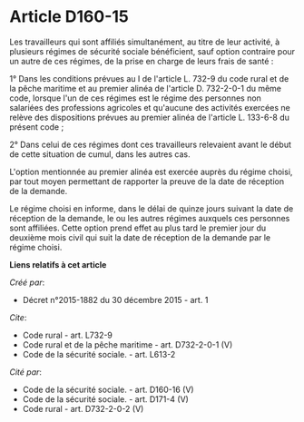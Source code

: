 # Article D160-15

Les travailleurs qui sont affiliés simultanément, au titre de leur activité, à plusieurs régimes de sécurité sociale
bénéficient, sauf option contraire pour un autre de ces régimes, de la prise en charge de leurs frais de santé : 

1° Dans les conditions prévues au I de l'article L. 732-9 du code rural et de la pêche maritime et au premier alinéa de
l'article D. 732-2-0-1 du même code, lorsque l'un de ces régimes est le régime des personnes non salariées des professions
agricoles et qu'aucune des activités exercées ne relève des dispositions prévues au premier alinéa de l'article L. 133-6-8 du
présent code ; 

2° Dans celui de ces régimes dont ces travailleurs relevaient avant le début de cette situation de cumul, dans les autres
cas. 

L'option mentionnée au premier alinéa est exercée auprès du régime choisi, par tout moyen permettant de rapporter la preuve
de la date de réception de la demande. 

Le régime choisi en informe, dans le délai de quinze jours suivant la date de réception de la demande, le ou les autres
régimes auxquels ces personnes sont affiliées. Cette option prend effet au plus tard le premier jour du deuxième mois civil
qui suit la date de réception de la demande par le régime choisi.

**Liens relatifs à cet article**

_Créé par_:

  - Décret n°2015-1882 du 30 décembre 2015 - art. 1

_Cite_:

  - Code rural - art. L732-9
  - Code rural et de la pêche maritime - art. D732-2-0-1 (V)
  - Code de la sécurité sociale. - art. L613-2

_Cité par_:

  - Code de la sécurité sociale. - art. D160-16 (V)
  - Code de la sécurité sociale. - art. D171-4 (V)
  - Code rural - art. D732-2-0-2 (V)

